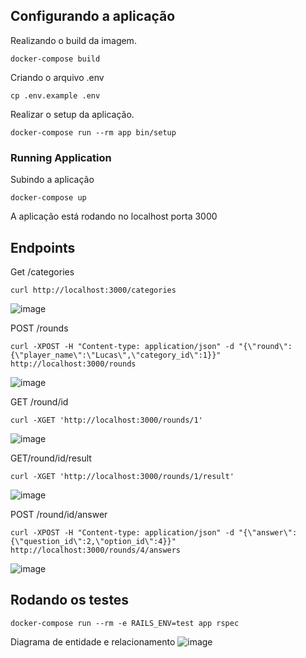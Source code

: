 ## Configurando a aplicação
Realizando o build da imagem.
```
docker-compose build
```
Criando o arquivo .env
```
cp .env.example .env
```

Realizar o setup da aplicação.
```
docker-compose run --rm app bin/setup
```
### Running Application
Subindo a aplicação
```
docker-compose up
```
A aplicação está rodando no localhost porta 3000

## Endpoints
Get /categories
```
curl http://localhost:3000/categories
```
![image](https://github.com/penhalver02/quiz-api/assets/55254573/4defc433-27de-413e-9bd8-f295867c0523)

POST /rounds
```
curl -XPOST -H "Content-type: application/json" -d "{\"round\":{\"player_name\":\"Lucas\",\"category_id\":1}}" http://localhost:3000/rounds
```
![image](https://github.com/penhalver02/quiz-api/assets/55254573/bc4ebaa6-5f31-474e-982e-8e2723a8f9dc)


GET /round/id
```
curl -XGET 'http://localhost:3000/rounds/1'
```

![image](https://github.com/penhalver02/quiz-api/assets/55254573/a351ce64-ba0d-40f3-915f-13429aad8489)

GET/round/id/result
```
curl -XGET 'http://localhost:3000/rounds/1/result'
```

![image](https://github.com/penhalver02/quiz-api/assets/55254573/a94dee33-ed3c-4617-9b5b-26991a0ef7ac)


POST /round/id/answer
```
curl -XPOST -H "Content-type: application/json" -d "{\"answer\":{\"question_id\":2,\"option_id\":4}}" http://localhost:3000/rounds/4/answers
```
![image](https://github.com/penhalver02/quiz-api/assets/55254573/4cda6547-d9e6-49b9-a733-e8a39bdd0d22)


## Rodando os testes
```
docker-compose run --rm -e RAILS_ENV=test app rspec
```
Diagrama de entidade e relacionamento
![image](https://github.com/penhalver02/quiz-api/assets/55254573/2746c03b-b3de-4326-9341-782992cc59ef)



